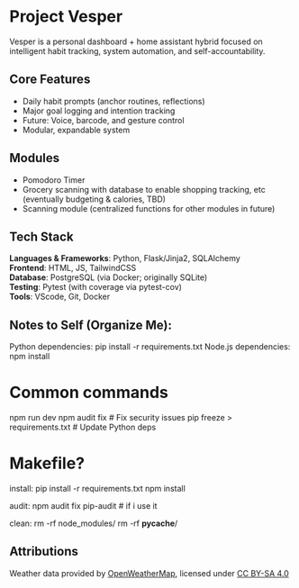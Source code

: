 # Project Vesper
Vesper is a personal dashboard + home assistant hybrid focused on intelligent habit tracking, system automation, and self-accountability.

## Core Features
- Daily habit prompts (anchor routines, reflections)
- Major goal logging and intention tracking
- Future: Voice, barcode, and gesture control
- Modular, expandable system

## Modules
- Pomodoro Timer
- Grocery scanning with database to enable shopping tracking, etc (eventually budgeting & calories, TBD)
- Scanning module (centralized functions for other modules in future)
  
## Tech Stack
**Languages & Frameworks**: Python, Flask/Jinja2, SQLAlchemy  
**Frontend**: HTML, JS, TailwindCSS  
**Database**: PostgreSQL (via Docker; originally SQLite)  
**Testing**: Pytest (with coverage via pytest-cov)  
**Tools**: VScode, Git, Docker  

## Notes to Self (Organize Me):
Python dependencies: pip install -r requirements.txt
Node.js dependencies: npm install

# Common commands
npm run dev
npm audit fix  # Fix security issues
pip freeze > requirements.txt   # Update Python deps

# Makefile?
install:
  pip install -r requirements.txt
  npm install

audit:
  npm audit fix
  pip-audit  # if i use it

clean:
  rm -rf node_modules/
  rm -rf __pycache__/

## Attributions
Weather data provided by [OpenWeatherMap](https://openweathermap.org/), licensed under [CC BY-SA 4.0](https://creativecommons.org/licenses/by-sa/4.0/)
